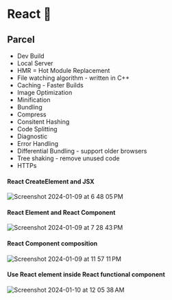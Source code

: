 # React 🚀

## Parcel
- Dev Build
- Local Server
- HMR = Hot Module Replacement
- File watching algorithm - written in C++
- Caching - Faster Builds
- Image Optimization
- Minification
- Bundling
- Compress
- Consitent Hashing
- Code Splitting
- Diagnostic
- Error Handling
- Differential Bundling - support older browsers
- Tree shaking - remove unused code
- HTTPs

#### React CreateElement and JSX
![Screenshot 2024-01-09 at 6 48 05 PM](https://github.com/therishabh/namaste-react/assets/7955435/e17f3d1a-2d5d-4c82-9d79-9eadadc21333)


#### React Element and React Component
![Screenshot 2024-01-09 at 7 28 43 PM](https://github.com/therishabh/namaste-react/assets/7955435/5e885ef3-f418-44fc-8432-c6d95e1661ec)

#### React Component composition
![Screenshot 2024-01-09 at 11 57 11 PM](https://github.com/therishabh/namaste-react/assets/7955435/e9f57921-face-4230-ab2b-30fdd89f7d5d)

#### Use React element inside React functional component
![Screenshot 2024-01-10 at 12 05 38 AM](https://github.com/therishabh/namaste-react/assets/7955435/a23cefab-c3a6-423b-8b26-b39dc2e011f3)

